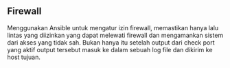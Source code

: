 ## Firewall

Menggunakan Ansible untuk mengatur izin firewall, memastikan hanya lalu lintas yang diizinkan yang dapat melewati firewall dan mengamankan sistem dari akses yang tidak sah. Bukan hanya itu setelah output dari check port yang aktif output tersebut masuk ke dalam sebuah log file dan dikirim ke host tujuan.

